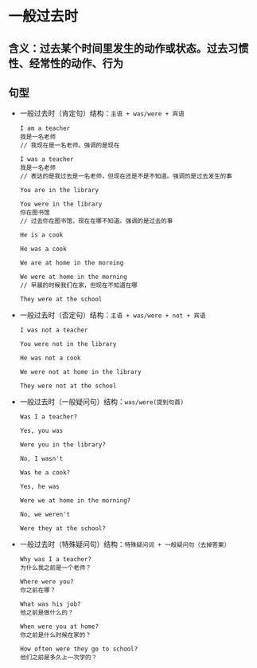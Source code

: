 # 一般过去时

## 含义：过去某个时间里发生的动作或状态。过去习惯性、经常性的动作、行为

## 句型

- 一般过去时（肯定句）结构：`主语 + was/were + 宾语`

  ```
  I am a teacher
  我是一名老师
  // 我现在是一名老师。强调的是现在

  I was a teacher
  我是一名老师
  // 表达的是我过去是一名老师，但现在还是不是不知道。强调的是过去发生的事

  You are in the library

  You were in the library
  你在图书馆
  // 过去你在图书馆，现在在哪不知道。强调的是过去的事

  He is a cook

  He was a cook

  We are at home in the morning

  We were at home in the morning
  // 早晨的时候我们在家，但现在不知道在哪

  They were at the school
  ```

- 一般过去时（否定句）结构：`主语 + was/were + not + 宾语`

  ```
  I was not a teacher

  You were not in the library

  He was not a cook

  We were not at home in the library

  They were not at the school
  ```

- 一般过去时（一般疑问句）结构：`was/were(提到句首)`

  ```
  Was I a teacher?

  Yes, you was

  Were you in the library?

  No, I wasn't

  Was he a cook?

  Yes, he was

  Were we at home in the morning?

  No, we weren't

  Were they at the school?
  ```

- 一般过去时（特殊疑问句）结构：`特殊疑问词 + 一般疑问句（去掉答案）`

  ```
  Why was I a teacher?
  为什么我之前是一个老师？

  Where were you?
  你之前在哪？

  What was his job?
  他之前是做什么的？

  When were you at home?
  你之前是什么时候在家的？

  How often were they go to school?
  他们之前是多久上一次学的？
  ```
